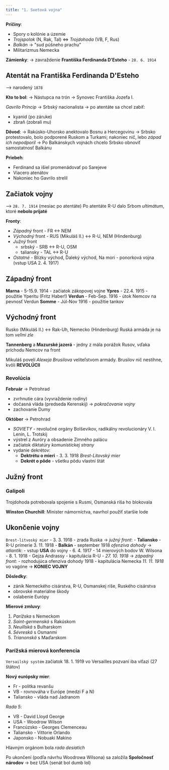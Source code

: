 ```yaml
---
title: "1. Svetová vojna"
---
```


**Príčiny**:
- Spory o kolónie a územie
- *Trojspolok* (N, Rak, Tal) <=> *Trojdohoda* (VB, F, Rus)
- *Balkán* -> "sud púšneho prachu"
- Militarizmus Nemecka

**Zámienky**:
-> zavraždenie $\textbf{Františka Ferdinanda D'Esteho}$ - `28. 6. 1914`

## Atentát na Františka Ferdinanda D'Esteho
--> narodený `1878`

**Kto to bol**:
-> Nástupca na trón
-> Synovec Františka Jozefa I.

*Gavrilo Princip*
-> Srbský nacionalista
-> po atentáte sa chcel zabiť:

- kyanid (po záruke)
- zbraň (zobrali mu)

**Dôvod**:
-> Rakúsko-Uhorsko anektovalo Bosnu a Hercegovinu
-> Srbsko protestovalo, bolo podporené Ruskom a Turkami; nakoniec nič, lebo *západ ich nepodporil*
-> Po Balkánskych vojnách chcelo Srbsko obnoviť samostatnosť Balkánu 

**Priebeh**:

- Ferdinand sa išiel promenádovať po Sarejeve
- Viacero atenátov
- Nakoniec ho Gavrilo strelil

## Začiatok vojny
--> `28. 7. 1914` (mesiac po atentáte)
Po atentáte R-U dalo Srbom *ultimátum*, ktoré **nebolo prijaté**

**Fronty**:

- *Západný* front - FR <-> NEM
- *Východný* front - RUS (Mikuláš II.) <-> R-U, NEM (Hindenburg)
- *Južný* front
	- srbský - SRB <-> R-U, OSM
	- taliansky - TAL <-> R-U
- *Ostatné* - Blízky východ, Ďaleký východ, Na mori - ponorková vojna (vstup USA 2. 4. 1917)

## Západný front
**Marna** - 5-15.9. 1914 - začiatok zákopovej vojne
**Ypres** - 22.4. 1915 - použitie Yperitu (Fritz Haber!)
**Verdun** - Feb-Sep. 1916 - útok Nemcov na pevnosť Verdun
**Somme** - Júl-Nov 1916 - použitie tankov

## Východný front
Rusko (Mikuláš II.) <-> Rak-Uh, Nemecko (Hindenburg)
Ruská armáda je na tom *veľmi zle*

**Tannenberg** a **Mazurské jazerá** - jedny z mála porážok Rusov, vďaka príchodu Nemcov na front

Mikuláš povelí *Alexeja Brusilova* veliteľstvom armády.
Brusilov nič nestihne, kvôli **REVOLÚCII**

### Revolúcia
**Február** -> Petrohrad
- zvrhnutie cára (vyvraždenie rodiny)
- dočasná vláda (predseda Kerenskij) -> *pokračovanie vojny*
- zachovanie Dumy

**Október** -> Petrohrad
- *SOVIETY* - revolučné orgány Bolševikov, radikálny revolucionáry
	V. I. Lenin, L. Trotskij
- výstrel z Auróry a obsadenie Zimného palácu
- začiatok diktatúry *komunistickej strany*
- vydanie dekrétov:
	- $\textbf{Dektrétu o mieri}$ - 3. 3. 1918 *Brest-Litovský mier*
	- $\textbf{Dekrét o pôde}$ - všetku pôdu vlastní štát

## Južný front

### Galipoli
Trojdohoda potrebovala spojenie s Rusmi, Osmanská ríša ho blokovala

**Winston Churchill**:
Minister námorníctva, navrhol použiť staršie lode

## Ukončenie vojny
`Brest-litvoský mier` - 3. 3. 1918 - zrada Ruska
-> *južný front*:
	- **Taliansko** - R-U prímerie 3. 11. 1918
	- **Balkán** - september 1918 *ofenzíva dohody*
-> *atlantik*:
	- vstup **USA** do vojny - 6. 4. 1917
	- 14 mierových bodov W. Wilsona - 8. 1. 1918
	- Gejza Andrassy - kapitulácia R-U - *27. 10. 1918*
-> *západný front*:
	- rozhodujúca ofenzíva dohody 1918
	- kapitulácia Nemecka *11. 11. 1918* vo vagóne -> **KONIEC VOJNY**

**Dôsledky**:
- zánik Nemeckého cisárstva, R-U, Osmanskej ríše, Ruského cisárstva
- obrovské materiálne škody
- oslabenie Európy

**Mierové zmluvy**:
1. *Parížska* s Nemeckom
2. *Saint-germenská* s Rakúskom
3. *Neuillská* s Bulharskom
4. *Sévreská* s Osmanmi
5. *Trianonská* s Maďarskom

### Parížská mierová konferencia
`Versailský systém`
začiatok 18. 1. 1919 vo Versailles
pozvaní iba víťazi (27 štátov)

**Nový európsky mier**:
- Fr - politka revanšu
- VB - rovnováha v Európe (medzi F a N)
- Taliansko - vláda nad Jadranom

*Rada 5*:
- VB - David Lloyd George
- USA - Woodrow Wilson
- Francúzsko - Georges Clemenceau
- Taliansko - Vittorie Orlando
- Japonsko - Nobuaki Makino

Hlavným orgánom bola *rada desiatich*

Po ukončení (podľa návrhu Woodrowa Wilsona) sa založila **Spoločnosť národov** 
-> bez USA (senát bol dumb lol)

